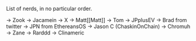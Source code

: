 List of nerds, in no particular order.

-> Zook
-> Jacamein
-> X
-> Matt[[Matt]]
-> Tom
-> JPplusEV
-> Brad from twitter
-> JPN from EthereansOS
-> Jason C (ChaskinOnChain)
-> Chromuh
-> Zane
-> Rarddd
-> Clinameric